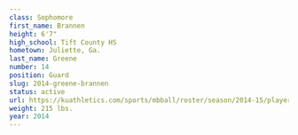 ```yaml
---
class: Sophomore
first_name: Brannen
height: 6'7"
high_school: Tift County HS
hometown: Juliette, Ga.
last_name: Greene
number: 14
position: Guard
slug: 2014-greene-brannen
status: active
url: https://kuathletics.com/sports/mbball/roster/season/2014-15/player/brannen-greene/
weight: 215 lbs.
year: 2014
---
```

